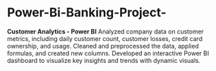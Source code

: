 # Power-Bi-Banking-Project-
**Customer Analytics - Power BI**   Analyzed company data on customer metrics, including daily customer count, customer losses, credit card ownership, and usage. Cleaned and preprocessed the data, applied formulas, and created new columns. Developed an interactive Power BI dashboard to visualize key insights and trends with dynamic visuals.
